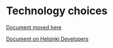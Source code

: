 
# Technology choices

[Document moved here](docs/technology-choices.md)

[Document on Helsinki Developers](https://dev.hel.fi/technology-choices)
